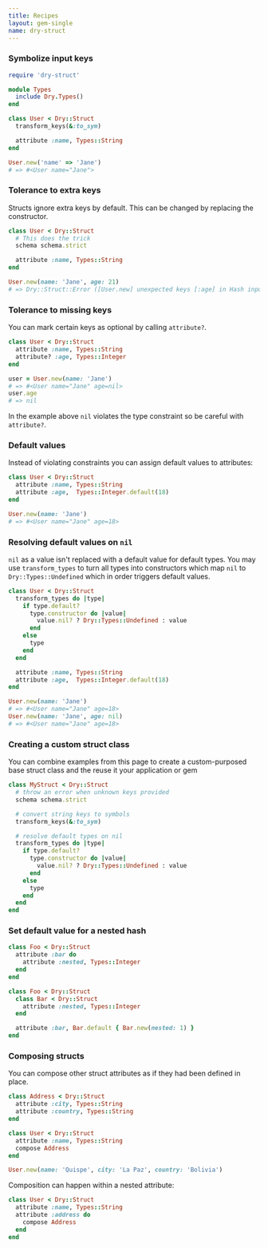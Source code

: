 ```yaml
---
title: Recipes
layout: gem-single
name: dry-struct
---
```


### Symbolize input keys

```ruby
require 'dry-struct'

module Types
  include Dry.Types()
end

class User < Dry::Struct
  transform_keys(&:to_sym)

  attribute :name, Types::String
end

User.new('name' => 'Jane')
# => #<User name="Jane">
```

### Tolerance to extra keys

Structs ignore extra keys by default. This can be changed by replacing the constructor.

```ruby
class User < Dry::Struct
  # This does the trick
  schema schema.strict

  attribute :name, Types::String
end

User.new(name: 'Jane', age: 21)
# => Dry::Struct::Error ([User.new] unexpected keys [:age] in Hash input)
```

### Tolerance to missing keys

You can mark certain keys as optional by calling `attribute?`.

```ruby
class User < Dry::Struct
  attribute :name, Types::String
  attribute? :age, Types::Integer
end

user = User.new(name: 'Jane')
# => #<User name="Jane" age=nil>
user.age
# => nil
```

In the example above `nil` violates the type constraint so be careful with `attribute?`.

### Default values

Instead of violating constraints you can assign default values to attributes:

```ruby
class User < Dry::Struct
  attribute :name, Types::String
  attribute :age,  Types::Integer.default(18)
end

User.new(name: 'Jane')
# => #<User name="Jane" age=18>
```

### Resolving default values on `nil`

`nil` as a value isn't replaced with a default value for default types. You may use `transform_types` to turn all types into constructors which map `nil` to `Dry::Types::Undefined` which in order triggers default values.

```ruby
class User < Dry::Struct
  transform_types do |type|
    if type.default?
      type.constructor do |value|
        value.nil? ? Dry::Types::Undefined : value
      end
    else
      type
    end
  end

  attribute :name, Types::String
  attribute :age,  Types::Integer.default(18)
end

User.new(name: 'Jane')
# => #<User name="Jane" age=18>
User.new(name: 'Jane', age: nil)
# => #<User name="Jane" age=18>
```

### Creating a custom struct class

You can combine examples from this page to create a custom-purposed base struct class and the reuse it your application or gem

```ruby
class MyStruct < Dry::Struct
  # throw an error when unknown keys provided
  schema schema.strict

  # convert string keys to symbols
  transform_keys(&:to_sym)

  # resolve default types on nil
  transform_types do |type|
    if type.default?
      type.constructor do |value|
        value.nil? ? Dry::Types::Undefined : value
      end
    else
      type
    end
  end
end
```

### Set default value for a nested hash

```ruby
class Foo < Dry::Struct
  attribute :bar do
    attribute :nested, Types::Integer
  end
end
```

```ruby
class Foo < Dry::Struct
  class Bar < Dry::Struct
    attribute :nested, Types::Integer
  end

  attribute :bar, Bar.default { Bar.new(nested: 1) }
end
```

### Composing structs

You can compose other struct attributes as if they
had been defined in place.

```ruby
class Address < Dry::Struct
  attribute :city, Types::String
  attribute :country, Types::String
end

class User < Dry::Struct
  attribute :name, Types::String
  compose Address
end

User.new(name: 'Quispe', city: 'La Paz', country: 'Bolivia')
```

Composition can happen within a nested attribute:

```ruby
class User < Dry::Struct
  attribute :name, Types::String
  attribute :address do
    compose Address
  end
end
```
